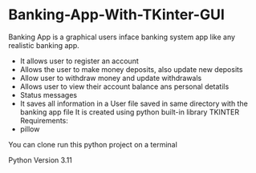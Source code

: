 # Banking-App-With-TKinter-GUI
Banking App is a graphical users inface banking system app like any realistic banking app.
* It allows user to register an account
* Allows the user to make money deposits, also update new deposits 
* Allow user to withdraw money and update withdrawals 
* Allows user to view their account balance ans personal detatils
* Status messages
* It saves all information in a User file saved in same directory with the banking app file
It is created using python built-in library TKINTER
Requirements:
* pillow

You can clone run this python project on a terminal

Python Version 3.11 
